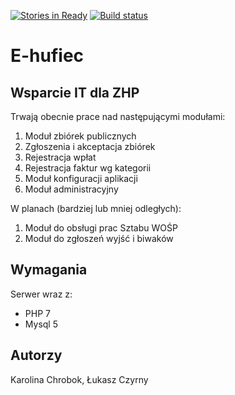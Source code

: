 [![Stories in Ready](https://badge.waffle.io/Dreadnoth/E-hufiec.png?label=ready&title=Ready)](https://waffle.io/Dreadnoth/E-hufiec?utm_source=badge)
[![Build status](https://circleci.com/gh/Dreadnoth/E-hufiec.svg?style=shield)](https://circleci.com/gh/Dreadnoth/E-hufiec)

E-hufiec
==========


## Wsparcie IT dla ZHP
Trwają obecnie prace nad następującymi modułami:
1.	Moduł zbiórek publicznych
2.	Zgłoszenia i akceptacja zbiórek
3.	Rejestracja wpłat
4.	Rejestracja faktur wg kategorii
5.	Moduł konfiguracji aplikacji
6.	Moduł administracyjny

W planach (bardziej lub mniej odległych):
1.	Moduł do obsługi prac Sztabu WOŚP
2.	Moduł do zgłoszeń wyjść i biwaków

## Wymagania
Serwer wraz z:
* PHP 7
* Mysql 5

## Autorzy
Karolina Chrobok, Łukasz Czyrny